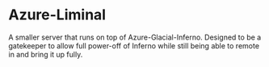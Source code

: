 
# Azure-Liminal

A smaller server that runs on top of Azure-Glacial-Inferno.
Designed to be a gatekeeper to allow full power-off of Inferno
while still being able to remote in and bring it up fully.




